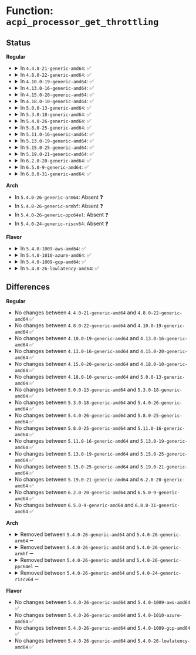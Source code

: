 # Function: <code>acpi_processor_get_throttling</code>

## Status
<b>Regular</b>
<ul>
<li>
<details>
<summary>In <code>4.4.0-21-generic-amd64</code>: ✅</summary>

```c
int acpi_processor_get_throttling(struct acpi_processor * pr)
```

```json
{
  "name": "acpi_processor_get_throttling",
  "collision_type": "Unique Static",
  "inline_type": "No",
  "funcs": [
    {
      "addr": 18446744071583750488,
      "name": "acpi_processor_get_throttling",
      "external": false,
      "loc": "drivers/acpi/processor_throttling.c:895",
      "file": "drivers/acpi/processor_throttling.c",
      "inline": "seen, unknown",
      "caller_inline": [],
      "caller_func": [
        "drivers/acpi/processor_throttling.c:acpi_processor_reevaluate_tstate",
        "drivers/acpi/processor_throttling.c:acpi_processor_get_throttling_info"
      ]
    }
  ],
  "symbols": [
    {
      "addr": 18446744071583750488,
      "name": "acpi_processor_get_throttling",
      "section": ".text",
      "bind": "STB_LOCAL",
      "size": 189
    }
  ]
}
```
</details>
</li>
<li>
<details>
<summary>In <code>4.8.0-22-generic-amd64</code>: ✅</summary>

```c
int acpi_processor_get_throttling(struct acpi_processor * pr)
```

```json
{
  "name": "acpi_processor_get_throttling",
  "collision_type": "Unique Static",
  "inline_type": "No",
  "funcs": [
    {
      "addr": 18446744071584076625,
      "name": "acpi_processor_get_throttling",
      "external": false,
      "loc": "drivers/acpi/processor_throttling.c:904",
      "file": "drivers/acpi/processor_throttling.c",
      "inline": "seen, unknown",
      "caller_inline": [],
      "caller_func": [
        "drivers/acpi/processor_throttling.c:acpi_processor_get_throttling_info",
        "drivers/acpi/processor_throttling.c:acpi_processor_reevaluate_tstate"
      ]
    }
  ],
  "symbols": [
    {
      "addr": 18446744071584076625,
      "name": "acpi_processor_get_throttling",
      "section": ".text",
      "bind": "STB_LOCAL",
      "size": 199
    }
  ]
}
```
</details>
</li>
<li>
<details>
<summary>In <code>4.10.0-19-generic-amd64</code>: ✅</summary>

```c
int acpi_processor_get_throttling(struct acpi_processor * pr)
```

```json
{
  "name": "acpi_processor_get_throttling",
  "collision_type": "Unique Static",
  "inline_type": "No",
  "funcs": [
    {
      "addr": 18446744071584218611,
      "name": "acpi_processor_get_throttling",
      "external": false,
      "loc": "drivers/acpi/processor_throttling.c:904",
      "file": "drivers/acpi/processor_throttling.c",
      "inline": "seen, unknown",
      "caller_inline": [],
      "caller_func": [
        "drivers/acpi/processor_throttling.c:acpi_processor_get_throttling_info",
        "drivers/acpi/processor_throttling.c:acpi_processor_reevaluate_tstate"
      ]
    }
  ],
  "symbols": [
    {
      "addr": 18446744071584218611,
      "name": "acpi_processor_get_throttling",
      "section": ".text",
      "bind": "STB_LOCAL",
      "size": 245
    }
  ]
}
```
</details>
</li>
<li>
<details>
<summary>In <code>4.13.0-16-generic-amd64</code>: ✅</summary>

```c
int acpi_processor_get_throttling(struct acpi_processor * pr)
```

```json
{
  "name": "acpi_processor_get_throttling",
  "collision_type": "Unique Static",
  "inline_type": "No",
  "funcs": [
    {
      "addr": 18446744071584289888,
      "name": "acpi_processor_get_throttling",
      "external": false,
      "loc": "drivers/acpi/processor_throttling.c:919",
      "file": "drivers/acpi/processor_throttling.c",
      "inline": "seen, unknown",
      "caller_inline": [],
      "caller_func": [
        "drivers/acpi/processor_throttling.c:acpi_processor_get_throttling_info",
        "drivers/acpi/processor_throttling.c:acpi_processor_reevaluate_tstate"
      ]
    }
  ],
  "symbols": [
    {
      "addr": 18446744071584289888,
      "name": "acpi_processor_get_throttling",
      "section": ".text",
      "bind": "STB_LOCAL",
      "size": 67
    }
  ]
}
```
</details>
</li>
<li>
<details>
<summary>In <code>4.15.0-20-generic-amd64</code>: ✅</summary>

```c
int acpi_processor_get_throttling(struct acpi_processor * pr)
```

```json
{
  "name": "acpi_processor_get_throttling",
  "collision_type": "Unique Static",
  "inline_type": "No",
  "funcs": [
    {
      "addr": 18446744071584687312,
      "name": "acpi_processor_get_throttling",
      "external": false,
      "loc": "drivers/acpi/processor_throttling.c:919",
      "file": "drivers/acpi/processor_throttling.c",
      "inline": "seen, unknown",
      "caller_inline": [],
      "caller_func": [
        "drivers/acpi/processor_throttling.c:acpi_processor_get_throttling_info",
        "drivers/acpi/processor_throttling.c:acpi_processor_reevaluate_tstate"
      ]
    }
  ],
  "symbols": [
    {
      "addr": 18446744071584687312,
      "name": "acpi_processor_get_throttling",
      "section": ".text",
      "bind": "STB_LOCAL",
      "size": 74
    }
  ]
}
```
</details>
</li>
<li>
<details>
<summary>In <code>4.18.0-10-generic-amd64</code>: ✅</summary>

```c
int acpi_processor_get_throttling(struct acpi_processor * pr)
```

```json
{
  "name": "acpi_processor_get_throttling",
  "collision_type": "Unique Static",
  "inline_type": "No",
  "funcs": [
    {
      "addr": 18446744071584914432,
      "name": "acpi_processor_get_throttling",
      "external": false,
      "loc": "drivers/acpi/processor_throttling.c:920",
      "file": "drivers/acpi/processor_throttling.c",
      "inline": "seen, unknown",
      "caller_inline": [],
      "caller_func": [
        "drivers/acpi/processor_throttling.c:acpi_processor_get_throttling_info",
        "drivers/acpi/processor_throttling.c:acpi_processor_reevaluate_tstate"
      ]
    }
  ],
  "symbols": [
    {
      "addr": 18446744071584914432,
      "name": "acpi_processor_get_throttling",
      "section": ".text",
      "bind": "STB_LOCAL",
      "size": 74
    }
  ]
}
```
</details>
</li>
<li>
<details>
<summary>In <code>5.0.0-13-generic-amd64</code>: ✅</summary>

```c
int acpi_processor_get_throttling(struct acpi_processor * pr)
```

```json
{
  "name": "acpi_processor_get_throttling",
  "collision_type": "Unique Static",
  "inline_type": "No",
  "funcs": [
    {
      "addr": 18446744071585018336,
      "name": "acpi_processor_get_throttling",
      "external": false,
      "loc": "drivers/acpi/processor_throttling.c:920",
      "file": "drivers/acpi/processor_throttling.c",
      "inline": "seen, unknown",
      "caller_inline": [],
      "caller_func": [
        "drivers/acpi/processor_throttling.c:acpi_processor_get_throttling_info",
        "drivers/acpi/processor_throttling.c:acpi_processor_reevaluate_tstate"
      ]
    }
  ],
  "symbols": [
    {
      "addr": 18446744071585018336,
      "name": "acpi_processor_get_throttling",
      "section": ".text",
      "bind": "STB_LOCAL",
      "size": 74
    }
  ]
}
```
</details>
</li>
<li>
<details>
<summary>In <code>5.3.0-18-generic-amd64</code>: ✅</summary>

```c
int acpi_processor_get_throttling(struct acpi_processor * pr)
```

```json
{
  "name": "acpi_processor_get_throttling",
  "collision_type": "Unique Static",
  "inline_type": "No",
  "funcs": [
    {
      "addr": 18446744071585222032,
      "name": "acpi_processor_get_throttling",
      "external": false,
      "loc": "drivers/acpi/processor_throttling.c:907",
      "file": "drivers/acpi/processor_throttling.c",
      "inline": "seen, unknown",
      "caller_inline": [],
      "caller_func": [
        "drivers/acpi/processor_throttling.c:acpi_processor_get_throttling_info",
        "drivers/acpi/processor_throttling.c:acpi_processor_reevaluate_tstate"
      ]
    }
  ],
  "symbols": [
    {
      "addr": 18446744071585222032,
      "name": "acpi_processor_get_throttling",
      "section": ".text",
      "bind": "STB_LOCAL",
      "size": 67
    }
  ]
}
```
</details>
</li>
<li>
<details>
<summary>In <code>5.4.0-26-generic-amd64</code>: ✅</summary>

```c
int acpi_processor_get_throttling(struct acpi_processor * pr)
```

```json
{
  "name": "acpi_processor_get_throttling",
  "collision_type": "Unique Static",
  "inline_type": "No",
  "funcs": [
    {
      "addr": 18446744071585358464,
      "name": "acpi_processor_get_throttling",
      "external": false,
      "loc": "drivers/acpi/processor_throttling.c:907",
      "file": "drivers/acpi/processor_throttling.c",
      "inline": "seen, unknown",
      "caller_inline": [],
      "caller_func": [
        "drivers/acpi/processor_throttling.c:acpi_processor_get_throttling_info",
        "drivers/acpi/processor_throttling.c:acpi_processor_reevaluate_tstate"
      ]
    }
  ],
  "symbols": [
    {
      "addr": 18446744071585358464,
      "name": "acpi_processor_get_throttling",
      "section": ".text",
      "bind": "STB_LOCAL",
      "size": 67
    }
  ]
}
```
</details>
</li>
<li>
<details>
<summary>In <code>5.8.0-25-generic-amd64</code>: ✅</summary>

```c
int acpi_processor_get_throttling(struct acpi_processor * pr)
```

```json
{
  "name": "acpi_processor_get_throttling",
  "collision_type": "Unique Static",
  "inline_type": "No",
  "funcs": [
    {
      "addr": 18446744071586067104,
      "name": "acpi_processor_get_throttling",
      "external": false,
      "loc": "drivers/acpi/processor_throttling.c:900",
      "file": "drivers/acpi/processor_throttling.c",
      "inline": "seen, unknown",
      "caller_inline": [],
      "caller_func": [
        "drivers/acpi/processor_throttling.c:acpi_processor_get_throttling_info",
        "drivers/acpi/processor_throttling.c:acpi_processor_reevaluate_tstate"
      ]
    }
  ],
  "symbols": [
    {
      "addr": 18446744071586067104,
      "name": "acpi_processor_get_throttling",
      "section": ".text",
      "bind": "STB_LOCAL",
      "size": 117
    }
  ]
}
```
</details>
</li>
<li>
<details>
<summary>In <code>5.11.0-16-generic-amd64</code>: ✅</summary>

```c
int acpi_processor_get_throttling(struct acpi_processor * pr)
```

```json
{
  "name": "acpi_processor_get_throttling",
  "collision_type": "Unique Static",
  "inline_type": "No",
  "funcs": [
    {
      "addr": 18446744071586189056,
      "name": "acpi_processor_get_throttling",
      "external": false,
      "loc": "drivers/acpi/processor_throttling.c:899",
      "file": "drivers/acpi/processor_throttling.c",
      "inline": "seen, unknown",
      "caller_inline": [],
      "caller_func": [
        "drivers/acpi/processor_throttling.c:acpi_processor_get_throttling_info",
        "drivers/acpi/processor_throttling.c:acpi_processor_reevaluate_tstate"
      ]
    }
  ],
  "symbols": [
    {
      "addr": 18446744071586189056,
      "name": "acpi_processor_get_throttling",
      "section": ".text",
      "bind": "STB_LOCAL",
      "size": 117
    }
  ]
}
```
</details>
</li>
<li>
<details>
<summary>In <code>5.13.0-19-generic-amd64</code>: ✅</summary>

```c
int acpi_processor_get_throttling(struct acpi_processor * pr)
```

```json
{
  "name": "acpi_processor_get_throttling",
  "collision_type": "Unique Static",
  "inline_type": "No",
  "funcs": [
    {
      "addr": 18446744071586064272,
      "name": "acpi_processor_get_throttling",
      "external": false,
      "loc": "drivers/acpi/processor_throttling.c:896",
      "file": "drivers/acpi/processor_throttling.c",
      "inline": "seen, unknown",
      "caller_inline": [],
      "caller_func": [
        "drivers/acpi/processor_throttling.c:acpi_processor_get_throttling_info",
        "drivers/acpi/processor_throttling.c:acpi_processor_reevaluate_tstate"
      ]
    }
  ],
  "symbols": [
    {
      "addr": 18446744071586064272,
      "name": "acpi_processor_get_throttling",
      "section": ".text",
      "bind": "STB_LOCAL",
      "size": 117
    }
  ]
}
```
</details>
</li>
<li>
<details>
<summary>In <code>5.15.0-25-generic-amd64</code>: ✅</summary>

```c
int acpi_processor_get_throttling(struct acpi_processor * pr)
```

```json
{
  "name": "acpi_processor_get_throttling",
  "collision_type": "Unique Static",
  "inline_type": "No",
  "funcs": [
    {
      "addr": 18446744071586557984,
      "name": "acpi_processor_get_throttling",
      "external": false,
      "loc": "drivers/acpi/processor_throttling.c:886",
      "file": "drivers/acpi/processor_throttling.c",
      "inline": "seen, unknown",
      "caller_inline": [],
      "caller_func": [
        "drivers/acpi/processor_throttling.c:acpi_processor_get_throttling_info",
        "drivers/acpi/processor_throttling.c:acpi_processor_reevaluate_tstate"
      ]
    }
  ],
  "symbols": [
    {
      "addr": 18446744071586557984,
      "name": "acpi_processor_get_throttling",
      "section": ".text",
      "bind": "STB_LOCAL",
      "size": 117
    }
  ]
}
```
</details>
</li>
<li>
<details>
<summary>In <code>5.19.0-21-generic-amd64</code>: ✅</summary>

```c
int acpi_processor_get_throttling(struct acpi_processor * pr)
```

```json
{
  "name": "acpi_processor_get_throttling",
  "collision_type": "Unique Static",
  "inline_type": "No",
  "funcs": [
    {
      "addr": 18446744071587818576,
      "name": "acpi_processor_get_throttling",
      "external": false,
      "loc": "drivers/acpi/processor_throttling.c:886",
      "file": "drivers/acpi/processor_throttling.c",
      "inline": "seen, unknown",
      "caller_inline": [],
      "caller_func": [
        "drivers/acpi/processor_throttling.c:acpi_processor_get_throttling_info",
        "drivers/acpi/processor_throttling.c:acpi_processor_reevaluate_tstate"
      ]
    }
  ],
  "symbols": [
    {
      "addr": 18446744071587818576,
      "name": "acpi_processor_get_throttling",
      "section": ".text",
      "bind": "STB_LOCAL",
      "size": 161
    }
  ]
}
```
</details>
</li>
<li>
<details>
<summary>In <code>6.2.0-20-generic-amd64</code>: ✅</summary>

```c
int acpi_processor_get_throttling(struct acpi_processor * pr)
```

```json
{
  "name": "acpi_processor_get_throttling",
  "collision_type": "Unique Static",
  "inline_type": "No",
  "funcs": [
    {
      "addr": 18446744071589160032,
      "name": "acpi_processor_get_throttling",
      "external": false,
      "loc": "drivers/acpi/processor_throttling.c:884",
      "file": "drivers/acpi/processor_throttling.c",
      "inline": "seen, unknown",
      "caller_inline": [],
      "caller_func": [
        "drivers/acpi/processor_throttling.c:acpi_processor_get_throttling_info",
        "drivers/acpi/processor_throttling.c:acpi_processor_reevaluate_tstate"
      ]
    }
  ],
  "symbols": [
    {
      "addr": 18446744071589160032,
      "name": "acpi_processor_get_throttling",
      "section": ".text",
      "bind": "STB_LOCAL",
      "size": 161
    }
  ]
}
```
</details>
</li>
<li>
<details>
<summary>In <code>6.5.0-9-generic-amd64</code>: ✅</summary>

```c
int acpi_processor_get_throttling(struct acpi_processor * pr)
```

```json
{
  "name": "acpi_processor_get_throttling",
  "collision_type": "Unique Static",
  "inline_type": "No",
  "funcs": [
    {
      "addr": 18446744071589453216,
      "name": "acpi_processor_get_throttling",
      "external": false,
      "loc": "drivers/acpi/processor_throttling.c:884",
      "file": "drivers/acpi/processor_throttling.c",
      "inline": "seen, unknown",
      "caller_inline": [],
      "caller_func": [
        "drivers/acpi/processor_throttling.c:acpi_processor_get_throttling_info",
        "drivers/acpi/processor_throttling.c:acpi_processor_reevaluate_tstate"
      ]
    }
  ],
  "symbols": [
    {
      "addr": 18446744071589453216,
      "name": "acpi_processor_get_throttling",
      "section": ".text",
      "bind": "STB_LOCAL",
      "size": 161
    }
  ]
}
```
</details>
</li>
<li>
<details>
<summary>In <code>6.8.0-31-generic-amd64</code>: ✅</summary>

```c
int acpi_processor_get_throttling(struct acpi_processor * pr)
```

```json
{
  "name": "acpi_processor_get_throttling",
  "collision_type": "Unique Static",
  "inline_type": "No",
  "funcs": [
    {
      "addr": 18446744071589761200,
      "name": "acpi_processor_get_throttling",
      "external": false,
      "loc": "drivers/acpi/processor_throttling.c:884",
      "file": "drivers/acpi/processor_throttling.c",
      "inline": "seen, unknown",
      "caller_inline": [],
      "caller_func": [
        "drivers/acpi/processor_throttling.c:acpi_processor_get_throttling_info",
        "drivers/acpi/processor_throttling.c:acpi_processor_reevaluate_tstate"
      ]
    }
  ],
  "symbols": [
    {
      "addr": 18446744071589761200,
      "name": "acpi_processor_get_throttling",
      "section": ".text",
      "bind": "STB_LOCAL",
      "size": 176
    }
  ]
}
```
</details>
</li>
</ul>
<b>Arch</b>
<ul>
<li>
In <code>5.4.0-26-generic-arm64</code>: Absent ❓
</li>
<li>
In <code>5.4.0-26-generic-armhf</code>: Absent ❓
</li>
<li>
In <code>5.4.0-26-generic-ppc64el</code>: Absent ❓
</li>
<li>
In <code>5.4.0-24-generic-riscv64</code>: Absent ❓
</li>
</ul>
<b>Flavor</b>
<ul>
<li>
<details>
<summary>In <code>5.4.0-1009-aws-amd64</code>: ✅</summary>

```c
int acpi_processor_get_throttling(struct acpi_processor * pr)
```

```json
{
  "name": "acpi_processor_get_throttling",
  "collision_type": "Unique Static",
  "inline_type": "No",
  "funcs": [
    {
      "addr": 18446744071585159232,
      "name": "acpi_processor_get_throttling",
      "external": false,
      "loc": "drivers/acpi/processor_throttling.c:907",
      "file": "drivers/acpi/processor_throttling.c",
      "inline": "seen, unknown",
      "caller_inline": [],
      "caller_func": [
        "drivers/acpi/processor_throttling.c:acpi_processor_get_throttling_info",
        "drivers/acpi/processor_throttling.c:acpi_processor_reevaluate_tstate"
      ]
    }
  ],
  "symbols": [
    {
      "addr": 18446744071585159232,
      "name": "acpi_processor_get_throttling",
      "section": ".text",
      "bind": "STB_LOCAL",
      "size": 67
    }
  ]
}
```
</details>
</li>
<li>
<details>
<summary>In <code>5.4.0-1010-azure-amd64</code>: ✅</summary>

```c
int acpi_processor_get_throttling(struct acpi_processor * pr)
```

```json
{
  "name": "acpi_processor_get_throttling",
  "collision_type": "Unique Static",
  "inline_type": "No",
  "funcs": [
    {
      "addr": 18446744071585073200,
      "name": "acpi_processor_get_throttling",
      "external": false,
      "loc": "drivers/acpi/processor_throttling.c:907",
      "file": "drivers/acpi/processor_throttling.c",
      "inline": "seen, unknown",
      "caller_inline": [],
      "caller_func": [
        "drivers/acpi/processor_throttling.c:acpi_processor_get_throttling_info",
        "drivers/acpi/processor_throttling.c:acpi_processor_reevaluate_tstate"
      ]
    }
  ],
  "symbols": [
    {
      "addr": 18446744071585073200,
      "name": "acpi_processor_get_throttling",
      "section": ".text",
      "bind": "STB_LOCAL",
      "size": 67
    }
  ]
}
```
</details>
</li>
<li>
<details>
<summary>In <code>5.4.0-1009-gcp-amd64</code>: ✅</summary>

```c
int acpi_processor_get_throttling(struct acpi_processor * pr)
```

```json
{
  "name": "acpi_processor_get_throttling",
  "collision_type": "Unique Static",
  "inline_type": "No",
  "funcs": [
    {
      "addr": 18446744071585310048,
      "name": "acpi_processor_get_throttling",
      "external": false,
      "loc": "drivers/acpi/processor_throttling.c:907",
      "file": "drivers/acpi/processor_throttling.c",
      "inline": "seen, unknown",
      "caller_inline": [],
      "caller_func": [
        "drivers/acpi/processor_throttling.c:acpi_processor_get_throttling_info",
        "drivers/acpi/processor_throttling.c:acpi_processor_reevaluate_tstate"
      ]
    }
  ],
  "symbols": [
    {
      "addr": 18446744071585310048,
      "name": "acpi_processor_get_throttling",
      "section": ".text",
      "bind": "STB_LOCAL",
      "size": 67
    }
  ]
}
```
</details>
</li>
<li>
<details>
<summary>In <code>5.4.0-26-lowlatency-amd64</code>: ✅</summary>

```c
int acpi_processor_get_throttling(struct acpi_processor * pr)
```

```json
{
  "name": "acpi_processor_get_throttling",
  "collision_type": "Unique Static",
  "inline_type": "No",
  "funcs": [
    {
      "addr": 18446744071585416192,
      "name": "acpi_processor_get_throttling",
      "external": false,
      "loc": "drivers/acpi/processor_throttling.c:907",
      "file": "drivers/acpi/processor_throttling.c",
      "inline": "seen, unknown",
      "caller_inline": [],
      "caller_func": [
        "drivers/acpi/processor_throttling.c:acpi_processor_get_throttling_info",
        "drivers/acpi/processor_throttling.c:acpi_processor_reevaluate_tstate"
      ]
    }
  ],
  "symbols": [
    {
      "addr": 18446744071585416192,
      "name": "acpi_processor_get_throttling",
      "section": ".text",
      "bind": "STB_LOCAL",
      "size": 67
    }
  ]
}
```
</details>
</li>
</ul>

## Differences
<b>Regular</b>
<ul>
<li>
No changes between <code>4.4.0-21-generic-amd64</code> and <code>4.8.0-22-generic-amd64</code> ✅
</li>
<li>
No changes between <code>4.8.0-22-generic-amd64</code> and <code>4.10.0-19-generic-amd64</code> ✅
</li>
<li>
No changes between <code>4.10.0-19-generic-amd64</code> and <code>4.13.0-16-generic-amd64</code> ✅
</li>
<li>
No changes between <code>4.13.0-16-generic-amd64</code> and <code>4.15.0-20-generic-amd64</code> ✅
</li>
<li>
No changes between <code>4.15.0-20-generic-amd64</code> and <code>4.18.0-10-generic-amd64</code> ✅
</li>
<li>
No changes between <code>4.18.0-10-generic-amd64</code> and <code>5.0.0-13-generic-amd64</code> ✅
</li>
<li>
No changes between <code>5.0.0-13-generic-amd64</code> and <code>5.3.0-18-generic-amd64</code> ✅
</li>
<li>
No changes between <code>5.3.0-18-generic-amd64</code> and <code>5.4.0-26-generic-amd64</code> ✅
</li>
<li>
No changes between <code>5.4.0-26-generic-amd64</code> and <code>5.8.0-25-generic-amd64</code> ✅
</li>
<li>
No changes between <code>5.8.0-25-generic-amd64</code> and <code>5.11.0-16-generic-amd64</code> ✅
</li>
<li>
No changes between <code>5.11.0-16-generic-amd64</code> and <code>5.13.0-19-generic-amd64</code> ✅
</li>
<li>
No changes between <code>5.13.0-19-generic-amd64</code> and <code>5.15.0-25-generic-amd64</code> ✅
</li>
<li>
No changes between <code>5.15.0-25-generic-amd64</code> and <code>5.19.0-21-generic-amd64</code> ✅
</li>
<li>
No changes between <code>5.19.0-21-generic-amd64</code> and <code>6.2.0-20-generic-amd64</code> ✅
</li>
<li>
No changes between <code>6.2.0-20-generic-amd64</code> and <code>6.5.0-9-generic-amd64</code> ✅
</li>
<li>
No changes between <code>6.5.0-9-generic-amd64</code> and <code>6.8.0-31-generic-amd64</code> ✅
</li>
</ul>
<b>Arch</b>
<ul>
<li>
<details>
<summary>Removed between <code>5.4.0-26-generic-amd64</code> and <code>5.4.0-26-generic-arm64</code> ➖</summary>

```c
int acpi_processor_get_throttling(struct acpi_processor * pr)
```
</details>
</li>
<li>
<details>
<summary>Removed between <code>5.4.0-26-generic-amd64</code> and <code>5.4.0-26-generic-armhf</code> ➖</summary>

```c
int acpi_processor_get_throttling(struct acpi_processor * pr)
```
</details>
</li>
<li>
<details>
<summary>Removed between <code>5.4.0-26-generic-amd64</code> and <code>5.4.0-26-generic-ppc64el</code> ➖</summary>

```c
int acpi_processor_get_throttling(struct acpi_processor * pr)
```
</details>
</li>
<li>
<details>
<summary>Removed between <code>5.4.0-26-generic-amd64</code> and <code>5.4.0-24-generic-riscv64</code> ➖</summary>

```c
int acpi_processor_get_throttling(struct acpi_processor * pr)
```
</details>
</li>
</ul>
<b>Flavor</b>
<ul>
<li>
No changes between <code>5.4.0-26-generic-amd64</code> and <code>5.4.0-1009-aws-amd64</code> ✅
</li>
<li>
No changes between <code>5.4.0-26-generic-amd64</code> and <code>5.4.0-1010-azure-amd64</code> ✅
</li>
<li>
No changes between <code>5.4.0-26-generic-amd64</code> and <code>5.4.0-1009-gcp-amd64</code> ✅
</li>
<li>
No changes between <code>5.4.0-26-generic-amd64</code> and <code>5.4.0-26-lowlatency-amd64</code> ✅
</li>
</ul>
